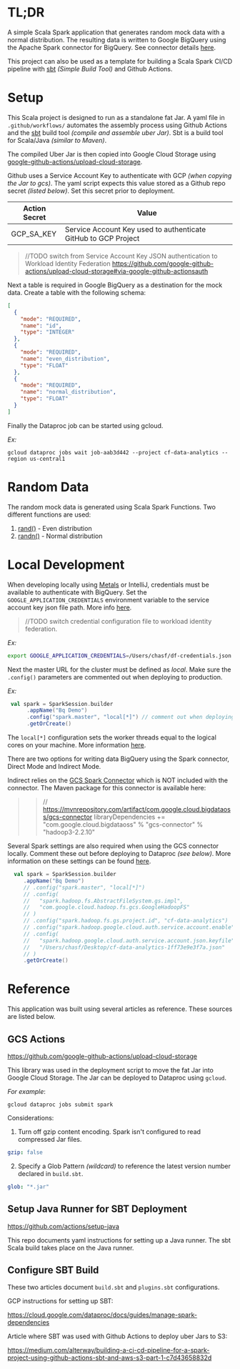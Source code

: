 # TL;DR

A simple Scala Spark application that generates random mock data with a normal distribution. The resulting data is written to Google BigQuery using the Apache Spark connector for BigQuery. See connector details [here](https://github.com/GoogleCloudDataproc/spark-bigquery-connector).

This project can also be used as a template for building a Scala Spark CI/CD pipeline with [sbt](https://www.scala-sbt.org/) _(Simple Build Tool)_ and Github Actions.

# Setup

This Scala project is designed to run as a standalone fat Jar. A yaml file in `.github/workflows/` automates the assembly process using Github Actions and the [sbt](https://www.scala-sbt.org/) build tool _(compile and assemble uber Jar)_. Sbt is a build tool for Scala/Java _(similar to Maven)_.

The compiled Uber Jar is then copied into Google Cloud Storage using [google-github-actions/upload-cloud-storage](https://github.com/google-github-actions/upload-cloud-storage).

Github uses a Service Account Key to authenticate with GCP _(when copying the Jar to gcs)_. The yaml script expects this value stored as a Github repo secret _(listed below)_. Set this secret prior to deployment.

| Action Secret | Value                                                          |
| ------------- | -------------------------------------------------------------- |
| GCP_SA_KEY    | Service Account Key used to authenticate GitHub to GCP Project |

> //TODO switch from Service Account Key JSON authentication to Workload Identity Federation https://github.com/google-github-actions/upload-cloud-storage#via-google-github-actionsauth

Next a table is required in Google BigQuery as a destination for the mock data. Create a table with the following schema:

```json
[
  {
    "mode": "REQUIRED",
    "name": "id",
    "type": "INTEGER"
  },
  {
    "mode": "REQUIRED",
    "name": "even_distribution",
    "type": "FLOAT"
  },
  {
    "mode": "REQUIRED",
    "name": "normal_distribution",
    "type": "FLOAT"
  }
]
```

Finally the Dataproc job can be started using gcloud.

_Ex:_

```shell
gcloud dataproc jobs wait job-aab3d442 --project cf-data-analytics --region us-central1
```

# Random Data

The random mock data is generated using Scala Spark Functions. Two different functions are used:

1. [rand()](<https://spark.apache.org/docs/3.2.1/api/scala/org/apache/spark/sql/functions$.html#rand():org.apache.spark.sql.Column>) - Even distribution
2. [randn()](<https://spark.apache.org/docs/3.2.1/api/scala/org/apache/spark/sql/functions$.html#rand():org.apache.spark.sql.Column>) - Normal distribution

# Local Development

When developing locally using [Metals](https://scalameta.org/metals/) or IntelliJ, credentials must be available to authenticate with BigQuery. Set the `GOOGLE_APPLICATION_CREDENTIALS` environment variable to the service account key json file path. More info [here](https://cloud.google.com/docs/authentication/application-default-credentials).

> //TODO switch credential configuration file to workload identity federation.

_Ex:_

```bash
export GOOGLE_APPLICATION_CREDENTIALS=/Users/chasf/df-credentials.json
```

Next the master URL for the cluster must be defined as _local_. Make sure the `.config()` parameters are commented out when deploying to production.

_Ex:_

```scala
 val spark = SparkSession.builder
      .appName("Bq Demo")
      .config("spark.master", "local[*]") // comment out when deploying
      .getOrCreate()
```

The `local[*]` configuration sets the worker threads equal to the logical cores on your machine. More information [here](https://spark.apache.org/docs/latest/submitting-applications.html#master-urls).

There are two options for writing data BigQuery using the Spark connector, Direct Mode and Indirect Mode.

Indirect relies on the [GCS Spark Connector](https://github.com/GoogleCloudDataproc/hadoop-connectors/tree/master/gcs) which is NOT included with the connector. The Maven package for this connector is available here:

> > // https://mvnrepository.com/artifact/com.google.cloud.bigdataoss/gcs-connector
> > libraryDependencies += "com.google.cloud.bigdataoss" % "gcs-connector" % "hadoop3-2.2.10"

Several Spark settings are also required when using the GCS connector locally. Comment these out before deploying to Dataproc _(see below)_. More information on these settings can be found [here](https://github.com/GoogleCloudDataproc/hadoop-connectors/tree/master/gcs).

```scala
  val spark = SparkSession.builder
     .appName("Bq Demo")
     // .config("spark.master", "local[*]")
     // .config(
     //   "spark.hadoop.fs.AbstractFileSystem.gs.impl",
     //   "com.google.cloud.hadoop.fs.gcs.GoogleHadoopFS"
     // )
     // .config("spark.hadoop.fs.gs.project.id", "cf-data-analytics")
     // .config("spark.hadoop.google.cloud.auth.service.account.enable", "true")
     // .config(
     //   "spark.hadoop.google.cloud.auth.service.account.json.keyfile",
     //   "/Users/chasf/Desktop/cf-data-analytics-1ff73e9e3f7a.json"
     // )
     .getOrCreate()
```

# Reference

This application was built using several articles as reference. These sources are listed below.

## GCS Actions

https://github.com/google-github-actions/upload-cloud-storage

This library was used in the deployment script to move the fat Jar into Google Cloud Storage. The Jar can be deployed to Dataproc using `gcloud`.

_For example_:

```shell
gcloud dataproc jobs submit spark
```

Considerations:

1. Turn off gzip content encoding. Spark isn't configured to read compressed Jar files.

```yaml
gzip: false
```

2. Specify a Glob Pattern _(wildcard)_ to reference the latest version number declared in `build.sbt`.

```yaml
glob: "*.jar"
```

## Setup Java Runner for SBT Deployment

https://github.com/actions/setup-java

This repo documents yaml instructions for setting up a Java runner. The sbt Scala build takes place on the Java runner.

## Configure SBT Build

These two articles document `build.sbt` and `plugins.sbt` configurations.

GCP instructions for setting up SBT:

https://cloud.google.com/dataproc/docs/guides/manage-spark-dependencies

Article where SBT was used with Github Actions to deploy uber Jars to S3:

https://medium.com/alterway/building-a-ci-cd-pipeline-for-a-spark-project-using-github-actions-sbt-and-aws-s3-part-1-c7d43658832d
